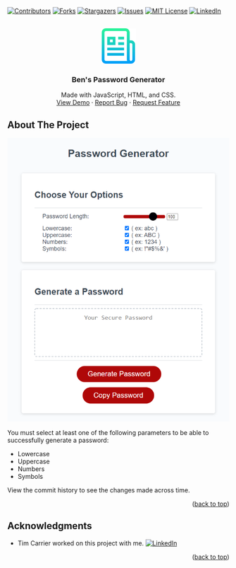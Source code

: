 <div id="top"></div>
<!--
*** Thanks for checking out the Best-README-Template. If you have a suggestion
*** that would make this better, please fork the repo and create a pull request
*** or simply open an issue with the tag "enhancement".
*** Don't forget to give the project a star!
*** Thanks again! Now go create something AMAZING! :D
-->



<!-- PROJECT SHIELDS -->
<!--
*** I'm using markdown "reference style" links for readability.
*** Reference links are enclosed in brackets [ ] instead of parentheses ( ).
*** See the bottom of this document for the declaration of the reference variables
*** for contributors-url, forks-url, etc. This is an optional, concise syntax you may use.
*** https://www.markdownguide.org/basic-syntax/#reference-style-links
-->
[![Contributors][contributors-shield]][contributors-url]
[![Forks][forks-shield]][forks-url]
[![Stargazers][stars-shield]][stars-url]
[![Issues][issues-shield]][issues-url]
[![MIT License][license-shield]][license-url]
[![LinkedIn][linkedin-shield]][linkedin-url]



<!-- PROJECT LOGO -->
<br />
<div align="center">
  <a href="https://github.com/taqft/passgen.js">
    <img src="assets/images/logo.png" alt="Logo" width="80" height="80">
  </a>

<h3 align="center">Ben's Password Generator</h3>

  <p align="center">
    Made with JavaScript, HTML, and CSS.
    <br />
    <a href="https://taqft.github.io/passgen.js/">View Demo</a>
    ·
    <a href="https://github.com/taqft/passgen.js/issues">Report Bug</a>
    ·
    <a href="https://github.com/taqft/passgen.js/issues">Request Feature</a>
  </p>
</div>



<!-- ABOUT THE PROJECT -->
## About The Project

[![Product Name Screen Shot][product-screenshot]](https://taqft.github.io/passgen.js/)

You must select at least one of the following parameters to be able to successfully generate a password:

* Lowercase
* Uppercase
* Numbers
* Symbols

View the commit history to see the changes made across time. 

<p align="right">(<a href="#top">back to top</a>)</p>

<!-- ACKNOWLEDGMENTS -->
## Acknowledgments

* Tim Carrier worked on this project with me. [![LinkedIn][linkedin-shield]][linkedin-url-tim]

<p align="right">(<a href="#top">back to top</a>)</p>



<!-- MARKDOWN LINKS & IMAGES -->
<!-- https://www.markdownguide.org/basic-syntax/#reference-style-links -->
[contributors-shield]: https://img.shields.io/github/contributors/taqft/passgen.js.svg?style=for-the-badge
[contributors-url]: https://github.com/taqft/passgen.js/graphs/contributors
[forks-shield]: https://img.shields.io/github/forks/taqft/passgen.js.svg?style=for-the-badge
[forks-url]: https://github.com/taqft/passgen.js/network/members
[stars-shield]: https://img.shields.io/github/stars/taqft/passgen.js.svg?style=for-the-badge
[stars-url]: https://github.com/taqft/passgen.js/stargazers
[issues-shield]: https://img.shields.io/github/issues/taqft/passgen.js.svg?style=for-the-badge
[issues-url]: https://github.com/taqft/passgen.js/issues
[license-shield]: https://img.shields.io/github/license/taqft/passgen.js.svg?style=for-the-badge
[license-url]: https://github.com/taqft/passgen.js/blob/main/LICENSE
[linkedin-shield]: https://img.shields.io/badge/-LinkedIn-black.svg?style=for-the-badge&logo=linkedin&colorB=555
[linkedin-url]: https://www.linkedin.com/in/bk09/
[linkedin-url-tim]: https://www.linkedin.com/in/tim-carrier-9a2a9a22/
[product-screenshot]: assets/images/screenshot.png

